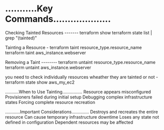 # ...........Key Commands....................
Checking Tainted Resources -------
terraform show
terraform state list | grep "\(tainted\)"

Tainting a Resource - 
terraform taint resource_type.resource_name
terraform taint aws_instance.webserver

Removing a Taint --------
terraform untaint resource_type.resource_name
terraform untaint aws_instance.webserver

you need to check individually resources wheather they are tainted or not - terraform state show aws_my_ec2

...........When to Use Tainting................
Resource appears misconfigured
Provisioners failed during initial setup
Debugging complex infrastructure states
Forcing complete resource recreation

............Important Considerations..............
Destroys and recreates the entire resource
Can cause temporary infrastructure downtime
Loses any state not defined in configuration
Dependent resources may be affected